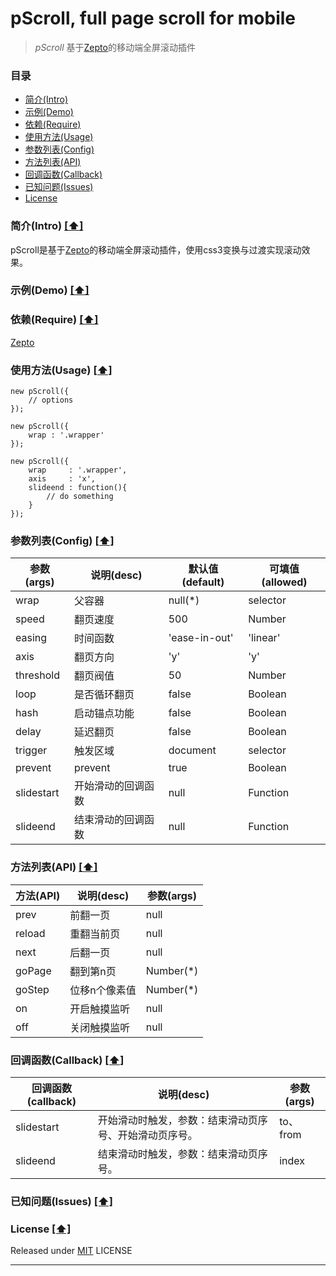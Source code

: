 # pScroll, full page scroll for mobile

> *pScroll* 基于[Zepto]的移动端全屏滚动插件

### <a name="top"></a>目录
* [简介(Intro)](#intro)
* [示例(Demo)](#demo)
* [依赖(Require)](#require)
* [使用方法(Usage)](#usage)
* [参数列表(Config)](#config)
* [方法列表(API)](#api)
* [回调函数(Callback)](#callback)
* [已知问题(Issues)](#known-issues)
* [License](#license)

### <a name="intro"></a>简介(Intro) [[⬆]](#top)
pScroll是基于[Zepto]的移动端全屏滚动插件，使用css3变换与过渡实现滚动效果。

### <a name="demo"></a>示例(Demo) [[⬆]](#top)

### <a name="require"></a>依赖(Require) [[⬆]](#top)
[Zepto]

### <a name="usage"></a>使用方法(Usage) [[⬆]](#top)
````
new pScroll({
	// options
});
````
````
new pScroll({
	wrap : '.wrapper'
});
````
````
new pScroll({
	wrap 	 : '.wrapper',
	axis	 : 'x',
	slideend : function(){
		// do something
	}
});
````

### <a name="config"></a>参数列表(Config) [[⬆]](#top)
|   参数(args)  |     说明(desc)   | 默认值(default) | 可填值(allowed) |
|--------------|------------------|---------------|----------------|
| wrap         | 父容器            | null(*)       | selector       |
| speed        | 翻页速度          | 500           | Number          |
| easing       | 时间函数          | 'ease-in-out' | 'linear'|'ease'|'ease-in'|'ease-out'|'ease-in-out'|'cubic-bezier' |
| axis         | 翻页方向          | 'y'           | 'y'|'x'         |
| threshold    | 翻页阀值          | 50            | Number          |
| loop         | 是否循环翻页      | false          | Boolean        |
| hash         | 启动锚点功能      | false          | Boolean        |
| delay        | 延迟翻页          | false         | Boolean        |
| trigger      | 触发区域          | document      | selector       |
| prevent      | prevent         | true           | Boolean        |
| slidestart   | 开始滑动的回调函数 | null           | Function       |
| slideend     | 结束滑动的回调函数 | null           | Function       |

### <a name="api"></a>方法列表(API) [[⬆]](#top)
| 方法(API) | 说明(desc)  | 参数(args) |
|----------|-------------|-----------|
| prev     | 前翻一页     | null      |
| reload   | 重翻当前页   | null       |
| next     | 后翻一页     | null      |
| goPage   | 翻到第n页 	 | Number(*) |
| goStep   | 位移n个像素值 | Number(*) |
| on       | 开启触摸监听  | null      |
| off      | 关闭触摸监听  | null	     |

### <a name="callback"></a>回调函数(Callback) [[⬆]](#top)
| 回调函数(callback) |              说明(desc)              			| 参数(args) |
|-------------------|-----------------------------------------------|-----------|
| slidestart   		| 开始滑动时触发，参数：结束滑动页序号、开始滑动页序号。 | to、from  |
| slideend    		| 结束滑动时触发，参数：结束滑动页序号。             	| index     |

### <a name="known-issues"></a>已知问题(Issues) [[⬆]](#top)

### <a name="license"></a>License [[⬆]](#top)
Released under [MIT] LICENSE

---
[Zepto]: http://zeptojs.com/
[MIT]: http://rem.mit-license.org/